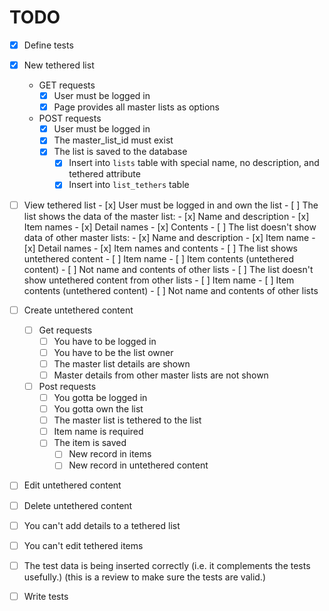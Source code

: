 # TODO

- [x] Define tests

- [x] New tethered list
    - GET requests
        - [x] User must be logged in
        - [x] Page provides all master lists as options
    - POST requests
        - [x] User must be logged in
        - [x] The master_list_id must exist
        - [x] The list is saved to the database
            - [x] Insert into `lists` table with special name, no description, and tethered attribute
            - [x] Insert into `list_tethers` table
- [ ] View tethered list
        - [x] User must be logged in and own the list
        - [ ] The list shows the data of the master list:
            - [x] Name and description
            - [x] Item names
            - [x] Detail names
            - [x] Contents
        - [ ] The list doesn't show data of other master lists:
            - [x] Name and description
            - [x] Item name
            - [x] Detail names
            - [x] Item names and contents
        - [ ] The list shows untethered content
            - [ ] Item name
            - [ ] Item contents (untethered content)
            - [ ] Not name and contents of other lists
        - [ ] The list doesn't show untethered content from other lists
            - [ ] Item name
            - [ ] Item contents (untethered content)
            - [ ] Not name and contents of other lists
- [ ] Create untethered content
    - [ ] Get requests
        - [ ] You have to be logged in
        - [ ] You have to be the list owner
        - [ ] The master list details are shown
        - [ ] Master details from other master lists are not shown
    - [ ] Post requests
        - [ ] You gotta be logged in
        - [ ] You gotta own the list
        - [ ] The master list is tethered to the list
        - [ ] Item name is required
        - [ ] The item is saved
            - [ ] New record in items
            - [ ] New record in untethered content
- [ ] Edit untethered content
- [ ] Delete untethered content
- [ ] You can't add details to a tethered list
- [ ] You can't edit tethered items
- [ ] The test data is being inserted correctly (i.e. it complements the tests usefully.) (this is a review to make sure the tests are valid.)

- [ ] Write tests
